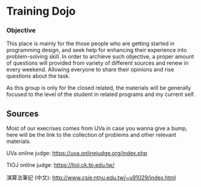 # Training Dojo

### Objective

This place is mainly for the those people who are getting started in programming design,
and seek help for enhancing their experience into problem-solving skill.
In order to archieve such objective, a proper amount of questions will provided from variety of different sources and renew in every weekend. Allowing everyone to share their opinions and rise questions about the task.

As this group is only for the closed related, the materials will be generally focused to the level of the student in related programs and my current self.


## Sources

Most of our execrises comes from UVa in case you wanna give a bump, here will be the link to the collection of problems and other relevant materials. 

UVa online judge: https://uva.onlinejudge.org/index.php


TIOJ online judge: https://tioj.ck.tp.edu.tw/


演算法筆記 (中文): http://www.csie.ntnu.edu.tw/~u91029/index.html

